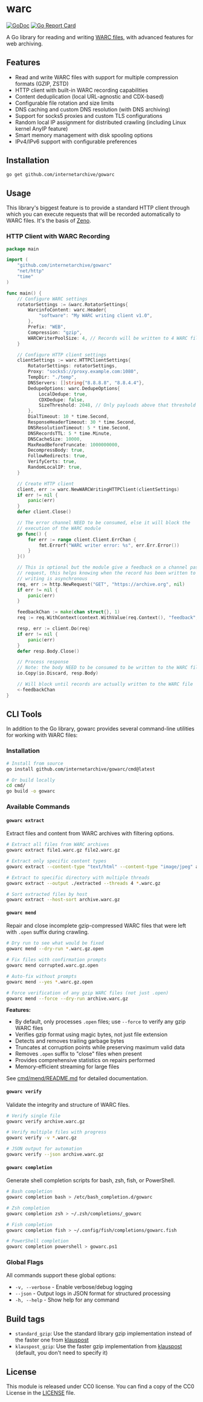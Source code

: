 # warc

[![GoDoc](https://godoc.org/github.com/internetarchive/gowarc?status.svg)](https://godoc.org/github.com/internetarchive/gowarc)
[![Go Report Card](https://goreportcard.com/badge/github.com/internetarchive/gowarc)](https://goreportcard.com/report/github.com/internetarchive/gowarc)

A Go library for reading and writing [WARC files](https://iipc.github.io/warc-specifications/), with advanced features for web archiving.

## Features

- Read and write WARC files with support for multiple compression formats (GZIP, ZSTD)
- HTTP client with built-in WARC recording capabilities
- Content deduplication (local URL-agnostic and CDX-based)
- Configurable file rotation and size limits
- DNS caching and custom DNS resolution (with DNS archiving)
- Support for socks5 proxies and custom TLS configurations
- Random local IP assignment for distributed crawling (including Linux kernel AnyIP feature)
- Smart memory management with disk spooling options
- IPv4/IPv6 support with configurable preferences

## Installation

```bash
go get github.com/internetarchive/gowarc
```

## Usage

This library's biggest feature is to provide a standard HTTP client through which you can execute requests that will be recorded automatically to WARC files. It's the basis of [Zeno](https://github.com/internetarchive/Zeno).

### HTTP Client with WARC Recording

```go
package main

import (
    "github.com/internetarchive/gowarc"
    "net/http"
    "time"
)

func main() {
    // Configure WARC settings
    rotatorSettings := &warc.RotatorSettings{
        WarcinfoContent: warc.Header{
            "software": "My WARC writing client v1.0",
        },
        Prefix: "WEB",
        Compression: "gzip",
        WARCWriterPoolSize: 4, // Records will be written to 4 WARC files in parallel, it helps maximize the disk IO on some hardware. To be noted, even if we have multiple WARC writers, WARCs are ALWAYS written by pair in the same file. (req/resp pair)
    }

    // Configure HTTP client settings
    clientSettings := warc.HTTPClientSettings{
        RotatorSettings: rotatorSettings,
        Proxy: "socks5://proxy.example.com:1080",
        TempDir: "./temp",
        DNSServers: []string{"8.8.8.8", "8.8.4.4"},
        DedupeOptions: warc.DedupeOptions{
            LocalDedupe: true,
            CDXDedupe: false,
            SizeThreshold: 2048, // Only payloads above that threshold will be deduped
        },
        DialTimeout: 10 * time.Second,
        ResponseHeaderTimeout: 30 * time.Second,
        DNSResolutionTimeout: 5 * time.Second,
        DNSRecordsTTL: 5 * time.Minute,
        DNSCacheSize: 10000,
        MaxReadBeforeTruncate: 1000000000,
        DecompressBody: true,
        FollowRedirects: true,
        VerifyCerts: true,
        RandomLocalIP: true,
    }

    // Create HTTP client
    client, err := warc.NewWARCWritingHTTPClient(clientSettings)
    if err != nil {
        panic(err)
    }
    defer client.Close()

    // The error channel NEED to be consumed, else it will block the
    // execution of the WARC module
    go func() {
		for err := range client.Client.ErrChan {
			fmt.Errorf("WARC writer error: %s", err.Err.Error())
		}
	}()

    // This is optional but the module give a feedback on a channel passed as context value "feedback" to the
    // request, this helps knowing when the record has been written to disk. If this is not used, the WARC
    // writing is asynchronous
	req, err := http.NewRequest("GET", "https://archive.org", nil)
	if err != nil {
		panic(err)
	}

    feedbackChan := make(chan struct{}, 1)
	req := req.WithContext(context.WithValue(req.Context(), "feedback", feedbackChan))

    resp, err := client.Do(req)
    if err != nil {
        panic(err)
    }
    defer resp.Body.Close()

    // Process response
    // Note: the body NEED to be consumed to be written to the WARC file.
    io.Copy(io.Discard, resp.Body)

    // Will block until records are actually written to the WARC file
    <-feedbackChan
}
```

## CLI Tools

In addition to the Go library, gowarc provides several command-line utilities for working with WARC files:

### Installation

```bash
# Install from source
go install github.com/internetarchive/gowarc/cmd@latest

# Or build locally
cd cmd/
go build -o gowarc
```

### Available Commands

#### `gowarc extract`
Extract files and content from WARC archives with filtering options.

```bash
# Extract all files from WARC archives
gowarc extract file1.warc.gz file2.warc.gz

# Extract only specific content types
gowarc extract --content-type "text/html" --content-type "image/jpeg" archive.warc.gz

# Extract to specific directory with multiple threads  
gowarc extract --output ./extracted --threads 4 *.warc.gz

# Sort extracted files by host
gowarc extract --host-sort archive.warc.gz
```

#### `gowarc mend` 
Repair and close incomplete gzip-compressed WARC files that were left with `.open` suffix during crawling.

```bash
# Dry run to see what would be fixed
gowarc mend --dry-run *.warc.gz.open

# Fix files with confirmation prompts  
gowarc mend corrupted.warc.gz.open

# Auto-fix without prompts
gowarc mend --yes *.warc.gz.open

# Force verification of any gzip WARC files (not just .open)
gowarc mend --force --dry-run archive.warc.gz
```

**Features:**
- By default, only processes `.open` files; use `--force` to verify any gzip WARC files
- Verifies gzip format using magic bytes, not just file extension
- Detects and removes trailing garbage bytes
- Truncates at corruption points while preserving maximum valid data  
- Removes `.open` suffix to "close" files when present
- Provides comprehensive statistics on repairs performed
- Memory-efficient streaming for large files

See [cmd/mend/README.md](cmd/mend/README.md) for detailed documentation.

#### `gowarc verify`
Validate the integrity and structure of WARC files.

```bash
# Verify single file
gowarc verify archive.warc.gz

# Verify multiple files with progress
gowarc verify -v *.warc.gz

# JSON output for automation
gowarc verify --json archive.warc.gz
```

#### `gowarc completion`
Generate shell completion scripts for bash, zsh, fish, or PowerShell.

```bash
# Bash completion
gowarc completion bash > /etc/bash_completion.d/gowarc

# Zsh completion  
gowarc completion zsh > ~/.zsh/completions/_gowarc

# Fish completion
gowarc completion fish > ~/.config/fish/completions/gowarc.fish

# PowerShell completion
gowarc completion powershell > gowarc.ps1
```

### Global Flags

All commands support these global options:

- `-v, --verbose` - Enable verbose/debug logging
- `--json` - Output logs in JSON format for structured processing
- `-h, --help` - Show help for any command

## Build tags

- `standard_gzip`: Use the standard library gzip implementation instead of the faster one from [klauspost](https://github.com/klauspost/compress)
- `klauspost_gzip`: Use the faster gzip implementation from [klauspost](https://github.com/klauspost/compress) (default, you don't need to specify it)

## License

This module is released under CC0 license.
You can find a copy of the CC0 License in the [LICENSE](./LICENSE) file.
